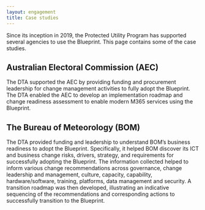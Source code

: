 ```yaml
--- 
layout: engagement 
title: Case studies
---
```


Since its inception in 2019, the Protected Utility Program has supported several agencies to use the Blueprint. This page contains some of the case studies.  

## Australian Electoral Commission (AEC)

The DTA supported the AEC by providing funding and procurement leadership for change management activities to fully adopt the Blueprint. The DTA enabled the AEC to develop an implementation roadmap and change readiness assessment to enable modern M365 services using the Blueprint. 

## The Bureau of Meteorology (BOM)

The DTA provided funding and leadership to understand BOM’s business readiness to adopt the Blueprint. Specifically, it helped BOM discover its ICT and business change risks, drivers, strategy, and requirements for successfully adopting the Blueprint. The information collected helped to inform various change recommendations across governance, change leadership and management, culture, capacity, capability, hardware/software, training, platforms, data management and security. A transition roadmap was then developed, illustrating an indicative sequencing of the recommendations and corresponding actions to successfully transition to the Blueprint.  
